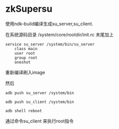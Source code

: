 # zkSupersu
使用ndk-build编译生成su_server,su_client.

在系统源码目录 
/system/core/rootdir/init.rc
末尾加上

    service su_server /system/bin/su_server
        class main
        user root
        group root
        oneshot
    
重新编译刷入image

然后

    adb push su_server /system/bin

    adb push su_client /system/bin
    
    adb shell reboot

通过命令su_client <command> 来执行root指令
